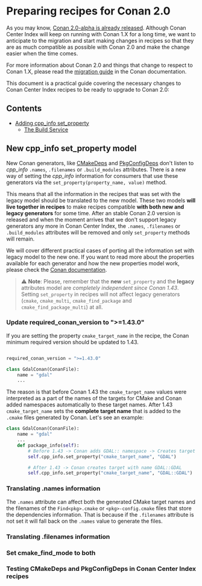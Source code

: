 # Preparing recipes for Conan 2.0

As you may know, [Conan 2.0-alpha is already
released](https://github.com/conan-io/conan/releases/tag/2.0.0-alpha1). Although Conan
Center Index will keep on running with Conan 1.X for a long time, we want to anticipate to
the migration and start making changes in recipes so that they are as much compatible as
possible with Conan 2.0 and make the change easier when the time comes. 

For more information about Conan 2.0 and things that change to respect to Conan 1.X,
please read the [migration guide](https://docs.conan.io/en/latest/conan_v2.html) in the
Conan documentation.

This document is a practical guide covering the necessary changes to Conan Center Index
recipes to be ready to upgrade to Conan 2.0:

<!-- toc -->
## Contents

  * [Adding cpp_info set_property](#new-cpp_info-set_property-model)
    * [The Build Service](#the-build-service)<!-- endToc -->

## New cpp_info set_property model

New Conan generators, like
[CMakeDeps](https://docs.conan.io/en/latest/reference/conanfile/tools/cmake/cmakedeps.html)
and
[PkgConfigDeps](https://docs.conan.io/en/latest/reference/conanfile/tools/gnu/pkgconfigdeps.html)
don't listen to *cpp_info* ``.names``, ``.filenames`` or ``.build_modules`` attributes.
There is a new way of setting the *cpp_info* information for consumers that use these
generators via the ``set_property(property_name, value)`` method.

This means that all the information in the recipes that was set with the legacy model
should be translated to the new model. These two models **will live together in recipes** to
make recipes compatible **with both new and legacy generators** for some time. After an stable Conan 2.0
version is released and when the moment arrives that we don't support legacy generators
any more in Conan Center Index, the ``.names``, ``.filenames`` or ``.build_modules``
attributes will be removed and only ``set_property`` methods will remain.

We will cover different practical cases of porting all the information set with legacy
model to the new one. If you want to read more about the properties available for each
generator and how the new properties model work, please check the [Conan
documentation](https://docs.conan.io/en/latest/conan_v2.html#editables-don-t-use-external-templates-any-more-new-layout-model).

> ⚠️ **Note**: Please, remember that the **new** ``set_property`` and the **legacy** attributes
> model are *completely independent since Conan 1.43*. Setting ``set_property`` in recipes will
> not affect legacy generators (``cmake``, ``cmake_multi``, ``cmake_find_package`` and
> ``cmake_find_package_multi``) at all.

### Update required_conan_version to ">=1.43.0"

If you are setting the property ``cmake_target_name`` in the recipe, the Conan minimum
required version should be updated to 1.43. 

```python

required_conan_version = ">=1.43.0"

class GdalConan(ConanFile):
    name = "gdal"
    ...
```

The reason is that before Conan 1.43 the
``cmake_target_name`` values were interpreted as a part of the names of the targets for
CMake and Conan added namespaces automatically to these target names. After 1.43
``cmake_target_name`` sets the **complete target name** that is added to the ``.cmake`` files
generated by Conan. Let's see an example:

```python
class GdalConan(ConanFile):
    name = "gdal"
    ...
    def package_info(self):
        # Before 1.43 -> Conan adds GDAL:: namespace -> Creates target with name GDAL::GDAL
        self.cpp_info.set_property("cmake_target_name", "GDAL")

        # After 1.43 -> Conan creates target with name GDAL::GDAL
        self.cpp_info.set_property("cmake_target_name", "GDAL::GDAL")
```

### Translating .names information

The ``.names`` attribute can affect both the generated CMake target names and the
filenames of the ``Find<pkg>.cmake`` or ``<pkg>-config.cmake`` files that store the
dependencies information. That is because if the ``.filenames`` attribute is not set it
will fall back on the ``.names`` value to generate the files.

### Translating .filenames information

### Set cmake_find_mode to both

### Testing CMakeDeps and PkgConfigDeps in Conan Center Index recipes

